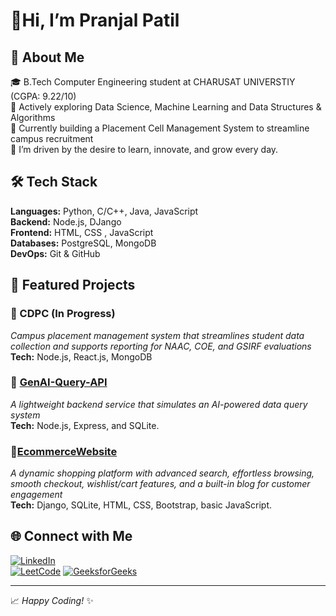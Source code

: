   <h1>👋Hi, I’m Pranjal Patil</h1>

## 💫 About Me

🎓 B.Tech Computer Engineering student at CHARUSAT UNIVERSTIY (CGPA: 9.22/10)    
🧠 Actively exploring Data Science, Machine Learning and Data Structures & Algorithms    
🚀 Currently building a Placement Cell Management System to streamline campus recruitment    
🌱 I’m driven by the desire to learn, innovate, and grow every day.    



## 🛠 Tech Stack

**Languages:**  Python, C/C++, Java, JavaScript  
**Backend:** Node.js, DJango   
**Frontend:** HTML, CSS , JavaScript  
**Databases:** PostgreSQL, MongoDB     
**DevOps:**  Git & GitHub   


## 🌟 Featured Projects

### 🔹 CDPC (In Progress)
_Campus placement management system that streamlines student data collection and supports reporting for NAAC, COE, and GSIRF evaluations_   
**Tech:** Node.js, React.js, MongoDB

### 🔹 [GenAI-Query-API](https://github.com/pranjalpatil22/GenAI-Query-API)
_A lightweight backend service that simulates an AI-powered data query system_  
**Tech:** Node.js, Express, and SQLite.

### 🔹[EcommerceWebsite](https://github.com/pranjalpatil22/EcommerceWebsite)
_A dynamic shopping platform with advanced search, effortless browsing, smooth checkout, wishlist/cart features, and a built-in blog for customer engagement_  
**Tech:** Django, SQLite, HTML, CSS, Bootstrap, basic JavaScript.


## 🌐 Connect with Me

[![LinkedIn](https://img.shields.io/badge/LinkedIn-blue?style=flat&logo=linkedin)](https://www.linkedin.com/in/pranjal-patil-851111285/)  
[![LeetCode](https://img.shields.io/badge/LeetCode-orange?style=flat&logo=leetcode)](https://leetcode.com/u/pranjal_patil/)
[![GeeksforGeeks](https://img.shields.io/badge/GeeksforGeeks-darkgreen?style=flat&logo=geeksforgeeks&logoColor=white)](https://www.geeksforgeeks.org/user/pranjalp08c1/)


---

📈 _Happy Coding!_ ✨

<!---
pranjalpatil22/pranjalpatil22 is a ✨ special ✨ repository because its `README.md` (this file) appears on your GitHub profile.
You can click the Preview link to take a look at your changes.
--->
